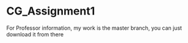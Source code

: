 # CG_Assignment1

For Professor information, my work is the master branch, you can just download it from there
